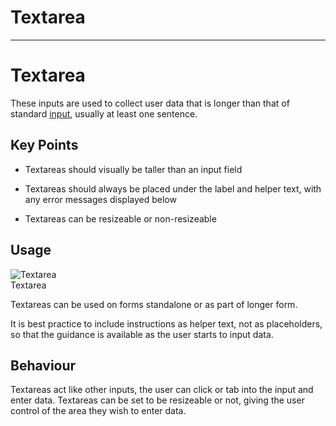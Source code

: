 
# Textarea

---

# Textarea

These inputs are used to collect user data that is longer than that of standard [input](), usually at least one sentence. 

## Key Points

- Textareas should visually be taller than an input field

- Textareas should always be placed under the label and helper text, with any error messages displayed below

- Textareas can be resizeable or non-resizeable

## Usage

  
![Textarea](https://studio-assets.supernova.io/design-systems/16150/d2f94499-d5a3-4020-bb91-66ccfd4c7660.png?Expires=1980201600&Policy=eyJTdGF0ZW1lbnQiOlt7IlJlc291cmNlIjoiaHR0cHM6Ly9zdHVkaW8tYXNzZXRzLnN1cGVybm92YS5pby9kZXNpZ24tc3lzdGVtcy8xNjE1MC9kMmY5NDQ5OS1kNWEzLTQwMjAtYmI5MS02NmNjZmQ0Yzc2NjAucG5nIiwiQ29uZGl0aW9uIjp7IkRhdGVMZXNzVGhhbiI6eyJBV1M6RXBvY2hUaW1lIjoxOTgwMjAxNjAwfX19XX0_&Signature=I0~WrFi92811QXeq8hv5QaYCfQIBv6d-GCd9IhbMR3tyobWQPCLGJJtSZraf4qRHEMvZM5YqON9ylZmVmez38vgwjg78mEgFyvQH9W39Dthgb3fIGnjhL98U~FenRF4qZe-z5gnd6CaXb3-jy2uNSw6dyY5VBvgUXJT8y20~mysaV~GwGX-HQVuTAYgdYUy3hEAUeC4JVi9QSYBhYwjeeVxfyrP3oUwnlq5vNNuv59ZpTiDwLx5ctheTzKwMgDHOx8D0PC24IPV9asUrO9hG6ltPHWMiPuWkswbqmfpFUAm6n1wL1z6IZ4JlbmCUi9HBBrFjVEEnZGkz4eZiQ5pZ~g__&Key-Pair-Id=APKAJGK34LCCAUR7N6LA)  
Textarea  


Textareas can be used on forms standalone or as part of longer form.

It is best practice to include instructions as helper text, not as placeholders, so that the guidance is available as the user starts to input data.

## Behaviour

Textareas act like other inputs, the user can click or tab into the input and enter data. Textareas can be set to be resizeable or not, giving the user control of the area they wish to enter data.